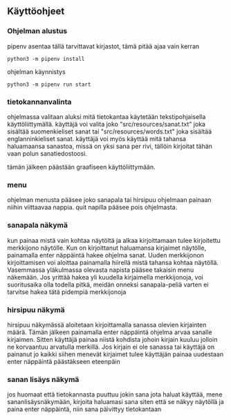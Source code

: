 ## Käyttöohjeet

### Ohjelman alustus
pipenv asentaa tällä tarvittavat kirjastot, tämä pitää ajaa vain kerran
```
python3 -m pipenv install
```


ohjelman käynnistys
```
python3 -m pipenv run start
```

### tietokannanvalinta
ohjelmassa valitaan aluksi mitä tietokantaa käytetään tekstipohjaisella käyttöliittymällä. käyttäjä voi valita joko "src/resources/sanat.txt" joka sisältää suomenkieliset sanat tai "src/resources/words.txt" joka sisältää englanninkieliset sanat. käyttäjä voi myös käyttää mitä tahansa haluamaansa sanastoa, missä on yksi sana per rivi, tällöin kirjoitat tähän vaan polun sanatiedostoosi.


tämän jälkeen päästään graafiseen käyttöliittymään.

### menu
ohjelman menusta pääsee joko sanapala tai hirsipuu ohjelmaan painaan niihin viittaavaa nappia. quit napilla pääsee pois ohjelmasta.

### sanapala näkymä
kun painaa mistä vain kohtaa näytöltä ja alkaa kirjoittamaan tulee kirjoitettu merkkijono näytölle. Kun on kirjoittanut haluamansa kirjaimet näytölle, painamalla enter näppäintä hakee ohjelma sanat. Uuden merkkijonon kirjoittamisen voi aloittaa painamalla hiirellä mistä tahansa kohtaa näytöllä. Vasemmassa yläkulmassa olevasta napista pääsee takaisin menu näkemään. Jos yrittää hakea yli kuudella kirjaimella merkkijonoja, voi suoritusaika olla todella pitkä, meidän onneksi sanapala-peliä varten ei tarvitse hakea tätä pidempiä merkkijonoja

### hirsipuu näkymä
hirsipuu näkymässä aloitetaan kirjoittamalla sanassa olevien kirjainten määrä. Tämän jälkeen painamalla enter näppäintä ohjelma arvaa sanalle kirjaimen. Sitten käyttäjä painaa niistä kohdista johoin kirjain kuuluu jolloin ne korvaantuu arvatulla merkillä. Jos kirjain ei ole sanassa tai käyttäjä on painanut jo kaikki siihen menevät kirjaimet tulee käyttäjän painaa uudestaan enter näppäintä päästäkseen eteenpäin

### sanan lisäys näkymä
jos huomaat että tietokannasta puuttuu jokin sana jota haluat käyttää, mene sananlisäysnäkymään, kirjoita haluamasi sana siten että se näkyy näytöllä ja paina enter näppäintä, niin sana päivittyy tietokantaan
